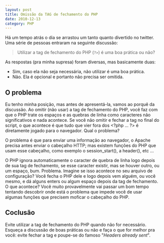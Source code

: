 ```yaml
---
layout: post
title: Omissão da TAG de fechamento do PHP
date: 2010-12-13
category: PHP
---
```


Há um tempo atrás o dia se arrastou um tanto quanto divertido no twitter.
Uma série de pessoas entraram na seguinte discussão:

> Utilizar a tag de fechamento do PHP (`?>`) é uma boa prática ou não?

As respostas (pra minha supresa) foram diversas, mas basicamente duas:

-   Sim, caso ela não seja necessária, não utilizar é uma boa prática.
-   Não. Ela é opcional e portanto não precisa ser omitida.

## O problema

Eu tenho minha posição, mas antes de apresentá-la, vamos ao porquê da
discussão. Ao omitir (não usar) a tag de fechamento do PHP, você faz com
que o PHP trate os espaços e as quebras de linha como caracteres não
significativos e nada acontece. Se você não omitir e fechar a tag no
final do script, o que acontece é que tudo que vier fora dos \<?php ...
?\> é diretamente jogado para o navegador. Qual o problema?

O problema é que para enviar uma informação ao navegador, o Apache
precisa antes enviar o cabeçalho HTTP; mas existem funções do PHP que
usam esse cabeçalho, como exemplo o session\_start(), a header(), etc
...

O PHP ignora automaticamente o caracter de quebra de linha logo depois
de sua tag de fechamento, se esse caracter existir, mas se houver outro,
ou um espaço, bum. Problema.
Imagine se isso acontece no seu arquivo de configuração? Você fecha o
PHP dele e logo depois vem alguém, ou você mesmo, e dá alguns enters ou
algum espaço depois da tag de fechamento. O que acontece? Você muito
provavelmente vai passar um bom tempo tentando descobrir onde está o
problema que impede você de usar algumas funções que precisem moficar o
cabeçalho do PHP.

## Coclusão

Evite utilizar a tag de fechamento do PHP quando não for necessário.
Esqueça a discussão de boas práticas ou não e faça o que for melhor pra
você: evite fechar a tag e poupe-se do famoso "*Headers already sent*".
